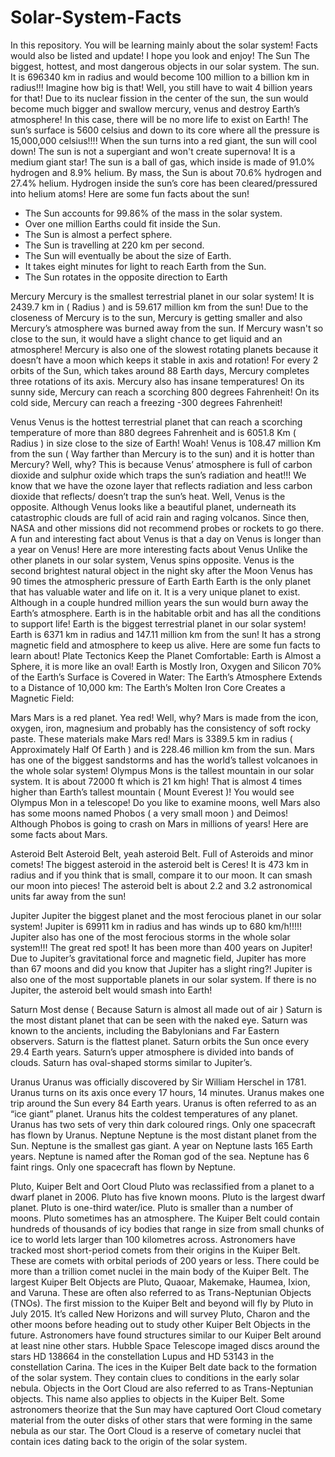 # Solar-System-Facts 
In this repository. You will be learning mainly about the solar system! Facts would also be listed and update! I hope you look and enjoy!
The Sun 
The biggest, hottest, and most dangerous objects in our solar system. The sun. It is 696340 km in radius and would become 100 million to a billion km in radius!!! Imagine how big is that! Well, you still have to wait 4 billion years for that! Due to its nuclear fission in the center of the sun, the sun would become much bigger and swallow mercury, venus and destroy Earth’s atmosphere! In this case, there will be no more life to exist on Earth! The sun’s surface is 5600 celsius and down to its core where all the pressure is 15,000,000 celsius!!!! When the sun turns into a red giant, the sun will cool down! The sun is not a supergiant and won't create supernova! It is a medium giant star! The sun is a ball of gas, which inside is made of 91.0% hydrogen and 8.9% helium. By mass, the Sun is about 70.6% hydrogen and 27.4% helium. Hydrogen inside the sun’s core has been cleared/pressured into helium atoms! Here are some fun facts about the sun!
- The Sun accounts for 99.86% of the mass in the solar system.
- Over one million Earths could fit inside the Sun.
- The Sun is almost a perfect sphere.
- The Sun is travelling at 220 km per second.
- The Sun will eventually be about the size of Earth.
- It takes eight minutes for light to reach Earth from the Sun. 
- The Sun rotates in the opposite direction to Earth


Mercury 
Mercury is the smallest terrestrial planet in our solar system! It is 2439.7 km in ( Radius ) and is 59.617 million km from the sun! Due to the closeness of Mercury is to the sun, Mercury is getting smaller and also Mercury’s atmosphere was burned away from the sun. If Mercury wasn't so close to the sun, it would have a slight chance to get liquid and an atmosphere! Mercury is also one of the slowest rotating planets because it doesn’t have a moon which keeps it stable in axis and rotation! For every 2 orbits of the Sun, which takes around 88 Earth days, Mercury completes three rotations of its axis. Mercury also has insane temperatures! On its sunny side, Mercury can reach a scorching 800 degrees Fahrenheit! On its cold side, Mercury can reach a freezing -300 degrees Fahrenheit!

Venus
Venus is the hottest terrestrial planet that can reach a scorching temperature of more than 880 degrees Fahrenheit and is 6051.8 Km ( Radius ) in size close to the size of Earth!  Woah! Venus is 108.47 million Km from the sun ( Way farther than Mercury is to the sun) and it is hotter than Mercury? Well, why? This is because Venus’ atmosphere is full of carbon dioxide and sulphur oxide which traps the sun’s radiation and heat!!! We know that we have the ozone layer that reflects radiation and less carbon dioxide that reflects/ doesn’t trap the sun’s heat. Well, Venus is the opposite. Although Venus looks like a beautiful planet, underneath its catastrophic clouds are full of acid rain and raging volcanos. Since then, NASA and other missions did not recommend probes or rockets to go there. A fun and interesting fact about Venus is that a day on Venus is longer than a year on Venus! Here are more interesting facts about Venus
Unlike the other planets in our solar system, Venus spins opposite.
 Venus is the second brightest natural object in the night sky after the Moon
Venus has 90 times the atmospheric pressure of Earth
Earth 
Earth is the only planet that has valuable water and life on it. It is a very unique planet to exist. Although in a couple hundred million years the sun would burn away the Earth’s atmosphere. Earth is in the habitable orbit and has all the conditions to support life! Earth is the biggest terrestrial planet in our solar system! Earth is 6371 km in radius and 147.11 million km from the sun! It has a strong magnetic field and atmosphere to keep us alive. Here are some fun facts to learn about!
Plate Tectonics Keep the Planet Comfortable:
Earth is Almost a Sphere, it is more like an oval!
Earth is Mostly Iron, Oxygen and Silicon
70% of the Earth’s Surface is Covered in Water:
The Earth’s Atmosphere Extends to a Distance of 10,000 km:
The Earth’s Molten Iron Core Creates a Magnetic Field:

Mars
Mars is a red planet. Yea red! Well, why? Mars is made from the icon, oxygen, iron, magnesium and probably has the consistency of soft rocky paste. These materials make Mars red! Mars is 3389.5 km in radius ( Approximately Half Of Earth ) and is 228.46 million km from the sun. Mars has one of the biggest sandstorms and has the world’s tallest volcanoes in the whole solar system! Olympus Mons is the tallest mountain in our solar system. It is about 72000 ft which is 21 km high! That is almost 4 times higher than Earth’s tallest mountain ( Mount Everest )! You would see Olympus Mon in a telescope! Do you like to examine moons, well Mars also has some moons named Phobos ( a very small moon ) and Deimos! Although Phobos is going to crash on Mars in millions of years! Here are some facts about Mars. 

Asteroid Belt
Asteroid Belt, yeah asteroid Belt. Full of Asteroids and minor comets! The biggest asteroid in the asteroid belt is Ceres! It is 473 km in radius and if you think that is small, compare it to our moon. It can smash our moon into pieces! The asteroid belt is about 2.2 and 3.2 astronomical units far away from the sun!


Jupiter
Jupiter the biggest planet and the most ferocious planet in our solar system! Jupiter is 69911 km in radius and has winds up to 680 km/h!!!!! Jupiter also has one of the most ferocious storms in the whole solar system!!! The great red spot! It has been more than 400 years on Jupiter! Due to Jupiter’s gravitational force and magnetic field, Jupiter has more than 67 moons and did you know that Jupiter has a slight ring?! Jupiter is also one of the most supportable planets in our solar system. If there is no Jupiter, the asteroid belt would smash into Earth!

Saturn
Most dense ( Because Saturn is almost all made out of air )
Saturn is the most distant planet that can be seen with the naked eye.
Saturn was known to the ancients, including the Babylonians and Far Eastern observers.
Saturn is the flattest planet.
Saturn orbits the Sun once every 29.4 Earth years.
Saturn’s upper atmosphere is divided into bands of clouds.
Saturn has oval-shaped storms similar to Jupiter’s.

Uranus
Uranus was officially discovered by Sir William Herschel in 1781.
Uranus turns on its axis once every 17 hours, 14 minutes.
Uranus makes one trip around the Sun every 84 Earth years.
Uranus is often referred to as an “ice giant” planet.
Uranus hits the coldest temperatures of any planet.
Uranus has two sets of very thin dark coloured rings.
Only one spacecraft has flown by Uranus.
Neptune
Neptune is the most distant planet from the Sun.
Neptune is the smallest gas giant.
A year on Neptune lasts 165 Earth years.
Neptune is named after the Roman god of the sea.
Neptune has 6 faint rings.
Only one spacecraft has flown by Neptune.

Pluto, Kuiper Belt and Oort Cloud
Pluto was reclassified from a planet to a dwarf planet in 2006.
Pluto has five known moons.
Pluto is the largest dwarf planet.
Pluto is one-third water/ice.
Pluto is smaller than a number of moons.
Pluto sometimes has an atmosphere.
The Kuiper Belt could contain hundreds of thousands of icy bodies that range in size from small chunks of ice to world lets larger than 100 kilometres across.
Astronomers have tracked most short-period comets from their origins in the Kuiper Belt. These are comets with orbital periods of 200 years or less.
There could be more than a trillion comet nuclei in the main body of the Kuiper Belt.
The largest Kuiper Belt Objects are Pluto, Quaoar, Makemake, Haumea, Ixion, and Varuna. These are often also referred to as Trans-Neptunian Objects (TNOs).
The first mission to the Kuiper Belt and beyond will fly by Pluto in July 2015. It’s called New Horizons and will survey Pluto, Charon and the other moons before heading out to study other Kuiper Belt Objects in the future.
Astronomers have found structures similar to our Kuiper Belt around at least nine other stars. Hubble Space Telescope imaged discs around the stars HD 138664 in the constellation Lupus and HD 53143 in the constellation Carina.
The ices in the Kuiper Belt date back to the formation of the solar system. They contain clues to conditions in the early solar nebula.
Objects in the Oort Cloud are also referred to as Trans-Neptunian objects. This name also applies to objects in the Kuiper Belt.
Some astronomers theorize that the Sun may have captured Oort Cloud cometary material from the outer disks of other stars that were forming in the same nebula as our star.
The Oort Cloud is a reserve of cometary nuclei that contain ices dating back to the origin of the solar system.
 



